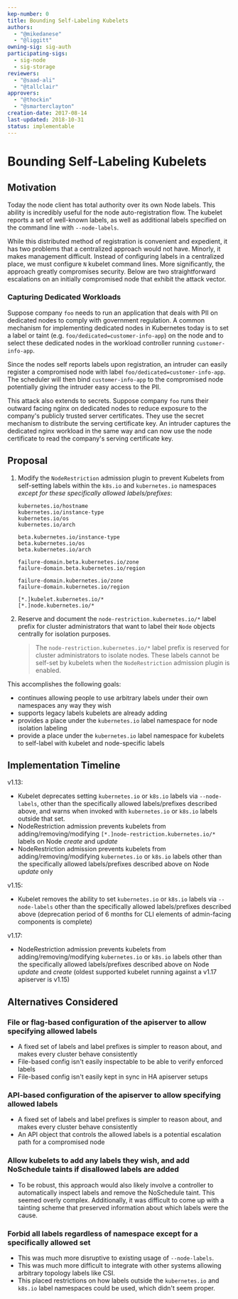 ```yaml
---
kep-number: 0
title: Bounding Self-Labeling Kubelets
authors:
  - "@mikedanese"
  - "@liggitt"
owning-sig: sig-auth
participating-sigs:
  - sig-node
  - sig-storage
reviewers:
  - "@saad-ali"
  - "@tallclair"
approvers:
  - "@thockin"
  - "@smarterclayton"
creation-date: 2017-08-14
last-updated: 2018-10-31
status: implementable
---
```


# Bounding Self-Labeling Kubelets

## Motivation

Today the node client has total authority over its own Node labels.
This ability is incredibly useful for the node auto-registration flow.
The kubelet reports a set of well-known labels, as well as additional
labels specified on the command line with `--node-labels`.

While this distributed method of registration is convenient and expedient, it
has two problems that a centralized approach would not have. Minorly, it makes
management difficult. Instead of configuring labels in a centralized
place, we must configure `N` kubelet command lines. More significantly, the
approach greatly compromises security. Below are two straightforward escalations
on an initially compromised node that exhibit the attack vector.

### Capturing Dedicated Workloads

Suppose company `foo` needs to run an application that deals with PII on
dedicated nodes to comply with government regulation. A common mechanism for
implementing dedicated nodes in Kubernetes today is to set a label or taint
(e.g. `foo/dedicated=customer-info-app`) on the node and to select these
dedicated nodes in the workload controller running `customer-info-app`.

Since the nodes self reports labels upon registration, an intruder can easily
register a compromised node with label `foo/dedicated=customer-info-app`. The
scheduler will then bind `customer-info-app` to the compromised node potentially
giving the intruder easy access to the PII.

This attack also extends to secrets. Suppose company `foo` runs their outward
facing nginx on dedicated nodes to reduce exposure to the company's publicly
trusted server certificates. They use the secret mechanism to distribute the
serving certificate key. An intruder captures the dedicated nginx workload in
the same way and can now use the node certificate to read the company's serving
certificate key.

## Proposal

1. Modify the `NodeRestriction` admission plugin to prevent Kubelets from self-setting labels
within the `k8s.io` and `kubernetes.io` namespaces *except for these specifically allowed labels/prefixes*:

    ```
    kubernetes.io/hostname
    kubernetes.io/instance-type
    kubernetes.io/os
    kubernetes.io/arch

    beta.kubernetes.io/instance-type
    beta.kubernetes.io/os
    beta.kubernetes.io/arch

    failure-domain.beta.kubernetes.io/zone
    failure-domain.beta.kubernetes.io/region

    failure-domain.kubernetes.io/zone
    failure-domain.kubernetes.io/region

    [*.]kubelet.kubernetes.io/*
    [*.]node.kubernetes.io/*
    ```

2. Reserve and document the `node-restriction.kubernetes.io/*` label prefix for cluster administrators
that want to label their `Node` objects centrally for isolation purposes.

    > The `node-restriction.kubernetes.io/*` label prefix is reserved for cluster administrators
    > to isolate nodes. These labels cannot be self-set by kubelets when the `NodeRestriction`
    > admission plugin is enabled.

This accomplishes the following goals:

- continues allowing people to use arbitrary labels under their own namespaces any way they wish
- supports legacy labels kubelets are already adding
- provides a place under the `kubernetes.io` label namespace for node isolation labeling
- provide a place under the `kubernetes.io` label namespace for kubelets to self-label with kubelet and node-specific labels

## Implementation Timeline

v1.13:

* Kubelet deprecates setting `kubernetes.io` or `k8s.io` labels via `--node-labels`, 
other than the specifically allowed labels/prefixes described above,
and warns when invoked with `kubernetes.io` or `k8s.io` labels outside that set.
* NodeRestriction admission prevents kubelets from adding/removing/modifying `[*.]node-restriction.kubernetes.io/*` labels on Node *create* and *update*
* NodeRestriction admission prevents kubelets from adding/removing/modifying `kubernetes.io` or `k8s.io`
labels other than the specifically allowed labels/prefixes described above on Node *update* only

v1.15:

* Kubelet removes the ability to set `kubernetes.io` or `k8s.io` labels via `--node-labels`
other than the specifically allowed labels/prefixes described above (deprecation period
of 6 months for CLI elements of admin-facing components is complete)

v1.17:

* NodeRestriction admission prevents kubelets from adding/removing/modifying `kubernetes.io` or `k8s.io`
labels other than the specifically allowed labels/prefixes described above on Node *update* and *create*
(oldest supported kubelet running against a v1.17 apiserver is v1.15)

## Alternatives Considered

### File or flag-based configuration of the apiserver to allow specifying allowed labels

* A fixed set of labels and label prefixes is simpler to reason about, and makes every cluster behave consistently
* File-based config isn't easily inspectable to be able to verify enforced labels
* File-based config isn't easily kept in sync in HA apiserver setups

### API-based configuration of the apiserver to allow specifying allowed labels

* A fixed set of labels and label prefixes is simpler to reason about, and makes every cluster behave consistently
* An API object that controls the allowed labels is a potential escalation path for a compromised node

### Allow kubelets to add any labels they wish, and add NoSchedule taints if disallowed labels are added

* To be robust, this approach would also likely involve a controller to automatically inspect labels and remove the NoSchedule taint. This seemed overly complex. Additionally, it was difficult to come up with a tainting scheme that preserved information about which labels were the cause.

### Forbid all labels regardless of namespace except for a specifically allowed set

* This was much more disruptive to existing usage of `--node-labels`.
* This was much more difficult to integrate with other systems allowing arbitrary topology labels like CSI.
* This placed restrictions on how labels outside the `kubernetes.io` and `k8s.io` label namespaces could be used, which didn't seem proper.
